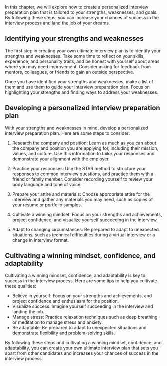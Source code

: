 
In this chapter, we will explore how to create a personalized interview preparation plan that is tailored to your strengths, weaknesses, and goals. By following these steps, you can increase your chances of success in the interview process and land the job of your dreams.

Identifying your strengths and weaknesses
-----------------------------------------

The first step in creating your own ultimate interview plan is to identify your strengths and weaknesses. Take some time to reflect on your skills, experience, and personality traits, and be honest with yourself about areas where you may need improvement. Consider asking for feedback from mentors, colleagues, or friends to gain an outside perspective.

Once you have identified your strengths and weaknesses, make a list of them and use them to guide your interview preparation plan. Focus on highlighting your strengths and finding ways to address your weaknesses.

Developing a personalized interview preparation plan
----------------------------------------------------

With your strengths and weaknesses in mind, develop a personalized interview preparation plan. Here are some steps to consider:

1. Research the company and position: Learn as much as you can about the company and position you are applying for, including their mission, values, and culture. Use this information to tailor your responses and demonstrate your alignment with the employer.

2. Practice your responses: Use the STAR method to structure your responses to common interview questions, and practice them with a friend or family member. Consider recording yourself to review your body language and tone of voice.

3. Prepare your attire and materials: Choose appropriate attire for the interview and gather any materials you may need, such as copies of your resume or portfolio samples.

4. Cultivate a winning mindset: Focus on your strengths and achievements, project confidence, and visualize yourself succeeding in the interview.

5. Adapt to changing circumstances: Be prepared to adapt to unexpected situations, such as technical difficulties during a virtual interview or a change in interview format.

Cultivating a winning mindset, confidence, and adaptability
-----------------------------------------------------------

Cultivating a winning mindset, confidence, and adaptability is key to success in the interview process. Here are some tips to help you cultivate these qualities:

* Believe in yourself: Focus on your strengths and achievements, and project confidence and enthusiasm for the position.
* Visualize success: Imagine yourself succeeding in the interview and landing the job.
* Manage stress: Practice relaxation techniques such as deep breathing or meditation to manage stress and anxiety.
* Be adaptable: Be prepared to adapt to unexpected situations and demonstrate flexibility and problem-solving skills.

By following these steps and cultivating a winning mindset, confidence, and adaptability, you can create your own ultimate interview plan that sets you apart from other candidates and increases your chances of success in the interview process.
